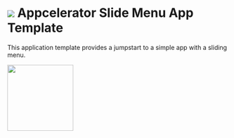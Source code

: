 [logo]:https://github.com/appcelerator-se/SE-Media/blob/master/appc-logo.png?raw=true

![][logo] Appcelerator Slide Menu App Template
======================================================
This application template provides a jumpstart to a simple app with a sliding menu.

<img src="https://github.com/appcelerator-se/SE-Media/blob/master/Screenshots/SlideMenuTemplate/iOS/iphone-menu-open.png?raw=true" style="width: 150px;height: auto;"/>
